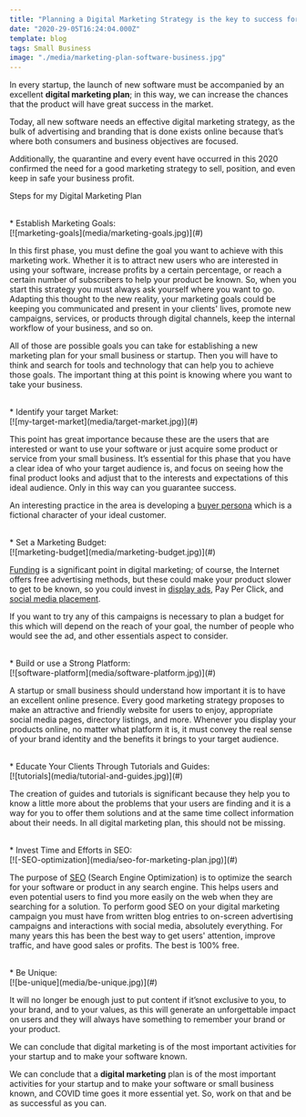 ```yaml
---
title: "Planning a Digital Marketing Strategy is the key to success for your New Software Application or Small Business in the US during COVID time"
date: "2020-29-05T16:24:04.000Z"
template: blog
tags: Small Business
image: "./media/marketing-plan-software-business.jpg"
---
```


In every startup, the launch of new software must be accompanied by an excellent **digital marketing plan**; in this way, we can increase the chances that the product will have great success in the market. 

Today, all new software needs an effective digital marketing strategy, as the bulk of advertising and branding that is done exists online because that’s where both consumers and business objectives are focused. 

Additionally, the quarantine and every event have occurred in this 2020 confirmed the need for a good marketing strategy to sell, position, and even keep in safe your business profit.


<title-2>Steps for my Digital Marketing Plan</title-2>

<Br>
<title-3>* Establish Marketing Goals:</title-3>
<Br>
[![marketing-goals](media/marketing-goals.jpg)](#)
<Br>

In this first phase, you must define the goal you want to achieve with this marketing work. Whether it is to attract new users who are interested in using your software, increase profits by a certain percentage, or reach a certain number of subscribers to help your product be known. So, when you start this strategy you must always ask yourself where you want to go.
Adapting this thought to the new reality, your marketing goals could be keeping you communicated and present in your clients' lives, promote new campaigns, services, or products through digital channels, keep the internal workflow of your business, and so on. 

All of those are possible goals you can take for establishing a new marketing plan for your small business or startup. Then you will have to think and search for tools and technology that can help you to achieve those goals. The important thing at this point is knowing where you want to take your business. 

<Br>
<title-3>* Identify your target Market:</title-3>
<Br>
[![my-target-market](media/target-market.jpg)](#)
<Br>

This point has great importance because these are the users that are interested or want to use your software or just acquire some product or service from your small business. It’s essential for this phase that you have a clear idea of who your target audience is, and focus on seeing how the final product looks and adjust that to the interests and expectations of this ideal audience. Only in this way can you guarantee success. 

An interesting practice in the area is developing a [buyer persona](https://cobuildlab.com/blog/buyer-persona-and-customer-archetype-for-software-business/) which is a fictional character of your ideal customer. 

<Br>
<title-3>* Set a Marketing Budget:</title-3>
<Br>
[![marketing-budget](media/marketing-budget.jpg)](#)
<Br>

[Funding](https://cobuildlab.com/blog/tips-to-raise-funds-when-you-are-entrepreneur/) is a significant point in digital marketing; of course, the Internet offers free advertising methods, but these could make your product slower to get to be known, so you could invest in [display ads](https://cobuildlab.com/blog/Planning-your-ads-campaign-on-10-steps/), Pay Per Click, and [social media placement](https://cobuildlab.com/blog/what-are-social-ads/). 

If you want to try any of this campaigns is necessary to plan a budget for this which will depend on the reach of your goal, the number of people who would see the ad, and other essentials aspect to consider. 

<Br>
<title-3>* Build or use a Strong Platform:</title-3>
<Br>
[![software-platform](media/software-platform.jpg)](#)
<Br>

A startup or small business should understand how important it is to have an excellent online presence. Every good marketing strategy proposes to make an attractive and friendly website for users to enjoy, appropriate social media pages, directory listings, and more. Whenever you display your products online, no matter what platform it is, it must convey the real sense of your brand identity and the benefits it brings to your target audience.

<Br>
<title-3>* Educate Your Clients Through Tutorials and Guides:</title-3>
<Br>
[![tutorials](media/tutorial-and-guides.jpg)](#)
<Br>

The creation of guides and tutorials is significant because they help you to know a little more about the problems that your users are finding and it is a way for you to offer them solutions and at the same time collect information about their needs. In all digital marketing plan, this should not be missing.    

<Br>
<title-3>* Invest Time and Efforts in SEO:</title-3>
<Br>
[![-SEO-optimization](media/seo-for-marketing-plan.jpg)](#)
<Br>

The purpose of [SEO](https://cobuildlab.com/blog/seo-tips-that-will-increase-your-position-in-search-engines/) (Search Engine Optimization) is to optimize the search for your software or product in any search engine. This helps users and even potential users to find you more easily on the web when they are searching for a solution. To perform good SEO on your digital marketing campaign you must have from written blog entries to on-screen advertising campaigns and interactions with social media, absolutely everything. For many years this has been the best way to get users' attention, improve traffic, and have good sales or profits. The best is 100% free. 

<Br>
<title-3>* Be Unique:</title-3>
<Br>
[![be-unique](media/be-unique.jpg)](#)
<Br>

It will no longer be enough just to put content if it’snot exclusive to you, to your brand, and to your values, as this will generate an unforgettable impact on users and they will always have something to remember your brand or your product.

We can conclude that digital marketing is of the most important activities for your startup and to make your software known. 

We can conclude that a **digital marketing** plan is of the most important activities for your startup and to make your software or small business known, and COVID time goes it more essential yet. So, work on that and be as successful as you can. 
